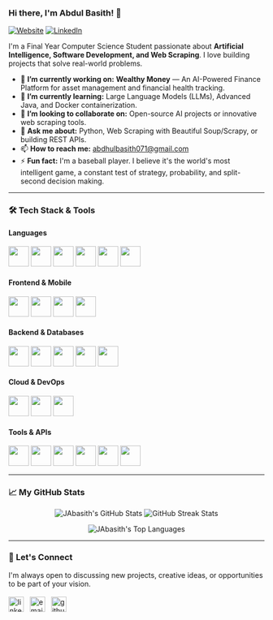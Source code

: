 ### Hi there, I'm Abdul Basith! 👋

[![Website](https://img.shields.io/badge/My_Website-000000?style=for-the-badge&logo=About.me&logoColor=white)](https://your-portfolio-website.com)
[![LinkedIn](https://img.shields.io/badge/LinkedIn-0077B5?style=for-the-badge&logo=linkedin&logoColor=white)](https://linkedin.com/in/jainoordeen-abdul-basith-9b64322a4)

I'm a Final Year Computer Science Student passionate about **Artificial Intelligence, Software Development, and Web Scraping**. I love building projects that solve real-world problems.

- 🔭 **I’m currently working on:** **Wealthy Money** — An AI-Powered Finance Platform for asset management and financial health tracking.
- 🌱 **I’m currently learning:** Large Language Models (LLMs), Advanced Java, and Docker containerization.
- 👯 **I’m looking to collaborate on:** Open-source AI projects or innovative web scraping tools.
- 💬 **Ask me about:** Python, Web Scraping with Beautiful Soup/Scrapy, or building REST APIs.
- 📫 **How to reach me:** abdhulbasith071@gmail.com
- ⚡ **Fun fact:** I'm a baseball player. I believe it's the world's most intelligent game, a constant test of strategy, probability, and split-second decision making.

---
### 🛠️ Tech Stack & Tools

<div align="left">
  
#### **Languages**
<!-- Languages Row -->
<p>
  <a href="https://docs.python.org/3/" target="_blank" title="Python"><img src="https://skillicons.dev/icons?i=py" height="40" /></a>
  <a href="https://dev.java/learn/" target="_blank" title="Java"><img src="https://skillicons.dev/icons?i=java" height="40" /></a>
  <a href="https://devdocs.io/c/" target="_blank" title="C"><img src="https://skillicons.dev/icons?i=c" height="40" /></a>
  <a href="https://isocpp.org/" target="_blank" title="C++"><img src="https://skillicons.dev/icons?i=cpp" height="40" /></a>
  <a href="https://dart.dev/guides" target="_blank" title="Dart"><img src="https://skillicons.dev/icons?i=dart" height="40" /></a>
  <a href="https://nodejs.org/docs/latest/api/" target="_blank" title="Node.js"><img src="https://skillicons.dev/icons?i=nodejs" height="40" /></a>
</p>

#### **Frontend & Mobile**
<!-- Frontend & Mobile Row -->
<p>
  <a href="https://developer.mozilla.org/en-US/docs/Web/HTML" target="_blank" title="HTML5"><img src="https://skillicons.dev/icons?i=html" height="40" /></a>
  <a href="https://developer.mozilla.org/en-US/docs/Web/CSS" target="_blank" title="CSS3"><img src="https://skillicons.dev/icons?i=css" height="40" /></a>
  <a href="https://tailwindcss.com/docs" target="_blank" title="Tailwind CSS"><img src="https://skillicons.dev/icons?i=tailwind" height="40" /></a>
  <a href="https://flutter.dev/docs" target="_blank" title="Flutter"><img src="https://skillicons.dev/icons?i=flutter" height="40" /></a>
</p>

#### **Backend & Databases**
<!-- Backend & Databases Row -->
<p>
  <a href="https://expressjs.com/" target="_blank" title="Express.js"><img src="https://skillicons.dev/icons?i=express" height="40" /></a>
  <a href="https://www.prisma.io/docs/" target="_blank" title="Prisma"><img src="https://skillicons.dev/icons?i=prisma" height="40" /></a>
  <a href="https://www.postgresql.org/docs/" target="_blank" title="PostgreSQL"><img src="https://skillicons.dev/icons?i=postgres" height="40" /></a>
  <a href="https://www.mongodb.com/docs/" target="_blank" title="MongoDB"><img src="https://skillicons.dev/icons?i=mongodb" height="40" /></a>
  <a href="https://dev.mysql.com/doc/" target="_blank" title="MySQL"><img src="https://skillicons.dev/icons?i=mysql" height="40" /></a>
</p>

#### **Cloud & DevOps**
<!-- Cloud & DevOps Row -->
<p>
  <a href="https://docs.aws.amazon.com/" target="_blank" title="AWS"><img src="https://skillicons.dev/icons?i=aws" height="40" /></a>
  <a href="https://docs.docker.com/" target="_blank" title="Docker"><img src="https://skillicons.dev/icons?i=docker" height="40" /></a>
  <a href="https://kubernetes.io/docs/home/" target="_blank" title="Kubernetes"><img src="https://skillicons.dev/icons?i=kubernetes" height="40" /></a>
</p>

#### **Tools & APIs**
<!-- Tools & APIs Row -->
<p>
  <a href="https://docs.github.com/en" target="_blank" title="GitHub"><img src="https://skillicons.dev/icons?i=github" height="40" /></a>
  <a href="https://code.visualstudio.com/docs" target="_blank" title="VS Code"><img src="https://skillicons.dev/icons?i=vscode" height="40" /></a>
  <a href="https://learning.postman.com/docs/" target="_blank" title="Postman"><img src="https://skillicons.dev/icons?i=postman" height="40" /></a>
  <a href="https://docs.mapbox.com/" target="_blank" title="Mapbox"><img src="https://img.shields.io/badge/Mapbox-000000?style=for-the-badge&logo=mapbox&logoColor=white&style=flat" height="40" /></a>
  <a href="https://developers.google.com/apis-explorer" target="_blank" title="Google APIs"><img src="https://skillicons.dev/icons?i=gcp" height="40" /></a>
  <a href="https://support.atlassian.com/jira-software-cloud/docs/" target="_blank" title="Jira"><img src="https://skillicons.dev/icons?i=jira" height="40" /></a>
</p>

</div>

---
### 📈 My GitHub Stats

<p align="center">
  <img src="https://api.github-readme-stats.vercel.app/api?username=JAbasith&show_icons=true&theme=radical" alt="JAbasith's GitHub Stats" />
  <img src="https://streak-stats.demolab.com/?user=JAbasith&theme=radical" alt="GitHub Streak Stats" />
</p>

<p align="center">
  <img src="https://api.github-readme-stats.vercel.app/api/top-langs/?username=JAbasith&layout=compact&theme=radical" alt="JAbasith's Top Languages" />
</p>

---

### 🤝 Let's Connect

<p align="left">
  I'm always open to discussing new projects, creative ideas, or opportunities to be part of your vision.
  <br>
  <br>
  <a href="https://linkedin.com/in/jainoordeen-abdul-basith-9b64322a4" target="blank"><img align="center" src="https://skillicons.dev/icons?i=linkedin" alt="linkedin" height="30" /></a> &nbsp;
  <a href="mailto:abdhulbasith071@gmail.com" target="blank"><img align="center" src="https://skillicons.dev/icons?i=gmail" alt="email" height="30" /></a> &nbsp;
  <a href="https://github.com/JAbasith" target="blank"><img align="center" src="https://skillicons.dev/icons?i=github" alt="github" height="30" /></a>
</p>
